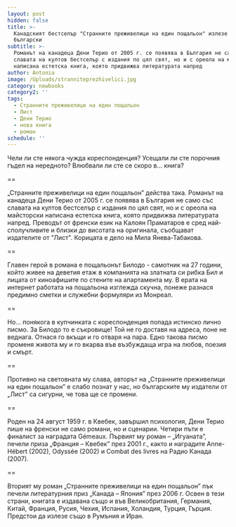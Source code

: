 ```yaml
---
layout: post
hidden: false
title: >-
  Канадският бестселър "Странните преживелици на един пощальон" излезе и на
  български
subtitle: >-
  Романът на канадеца Дени Терио от 2005 г. се появява в България не само със
  славата на култов бестселър с издания по цял свят, но и с ореола на майсторски
  написана естетска книга, която придвижва литературата напред
author: Antonia
image: /Uploads/stranniteprezhivelici.jpg
category: newbooks
category2: ''
tags:
  - Странните преживелици на един пощальон
  - Лист
  - Дени Терио
  - нова книга
  - роман
schedule: ''
---
```

Чели ли сте някога чужда кореспонденция? Усещали ли сте порочния гъдел на нередното? Влюбвали ли сте се скоро в... книга? 

\==

„Странните преживелици на един пощальон” действа така. Романът на канадеца Дени Терио от 2005 г. се появява в България не само със славата на култов бестселър с издания по цял свят, но и с ореола на майсторски написана естетска книга, която придвижва литературата напред. Преводът от френски език на Калоян Праматаров е сред най-сполучливите и близки до висотата на оригинала, съобщават издателите от "Лист". Корицата е дело на Мила Янева-Табакова.

\==

Главен герой в романа е пощальонът Билодо - самотник на 27 години, който живее на деветия етаж в компанията на златната си рибка Бил и лицата от киноафишите по стените на апартамента му. В ерата на интернет работата на пощальона изглежда скучна, понеже разнася предимно сметки и служебни формуляри из Монреал. 

\==

Но... понякога в купчинката с кореспонденция попада истинско лично писмо. За Билодо то е съкровище! Той не го доставя на адреса, поне не веднага. Отнася го вкъщи и го отваря на пара. Едно такова писмо променя живота му и го вкарва във възбуждаща игра на любов, поезия и смърт.

\==

Противно на световната му слава, авторът на „Странните преживелици на един пощальон” е слабо познат у нас, но българските му издатели от „Лист” са сигурни, че това ще се промени. 

\==

Роден на 24 август 1959 г. в Квебек, завършил психология, Дени Терио пише на френски не само романи, но и сценарии. Четири пъти е финалист за наградата Gémeaux. Първият му роман – „Игуаната”, печели приза „Франция – Квебек” през 2001 г., както и наградите Anne-Hébert (2002), Odyssée (2002) и Combat des livres на Радио Канада (2007). 

\==

Вторият му роман „Странните преживелици на един пощальон” пък печели литературния приз „Канада – Япония” през 2006 г. Освен в тези страни, книгата е издавана също и във Великобритания, Германия, Китай, Франция, Русия, Чехия, Испания, Холандия, Турция, Гърция. Предстои да излезе също в Румъния и Иран.

